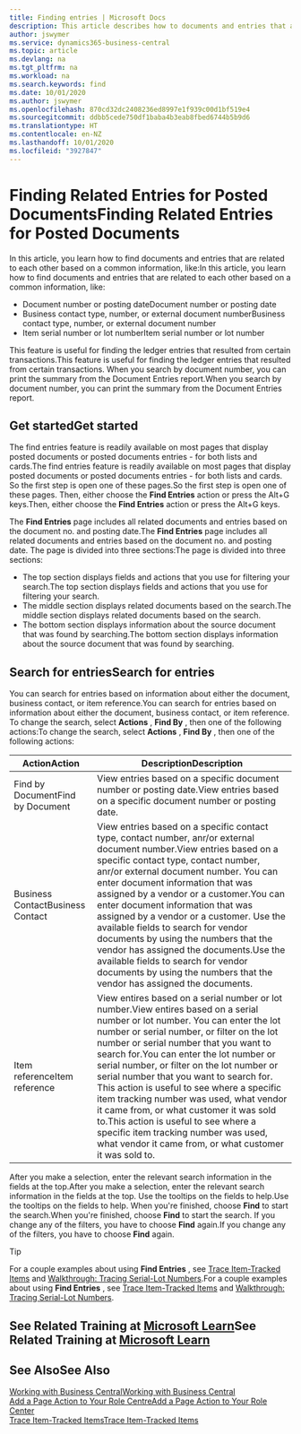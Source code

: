 ```yaml
---
title: Finding entries | Microsoft Docs
description: This article describes how to documents and entries that are related
author: jswymer
ms.service: dynamics365-business-central
ms.topic: article
ms.devlang: na
ms.tgt_pltfrm: na
ms.workload: na
ms.search.keywords: find
ms.date: 10/01/2020
ms.author: jswymer
ms.openlocfilehash: 870cd32dc2408236ed8997e1f939c00d1bf519e4
ms.sourcegitcommit: ddbb5cede750df1baba4b3eab8fbed6744b5b9d6
ms.translationtype: HT
ms.contentlocale: en-NZ
ms.lasthandoff: 10/01/2020
ms.locfileid: "3927847"
---
```

# <a name="finding-related-entries-for-posted-documents"></a><span data-ttu-id="2cb5b-103">Finding Related Entries for Posted Documents</span><span class="sxs-lookup"><span data-stu-id="2cb5b-103">Finding Related Entries for Posted Documents</span></span> 

<span data-ttu-id="2cb5b-104">In this article, you learn how to find documents and entries that are related to each other based on a common information, like:</span><span class="sxs-lookup"><span data-stu-id="2cb5b-104">In this article, you learn how to find documents and entries that are related to each other based on a common information, like:</span></span>

- <span data-ttu-id="2cb5b-105">Document number or posting date</span><span class="sxs-lookup"><span data-stu-id="2cb5b-105">Document number or posting date</span></span>
- <span data-ttu-id="2cb5b-106">Business contact type, number, or external document number</span><span class="sxs-lookup"><span data-stu-id="2cb5b-106">Business contact type, number, or external document number</span></span>
- <span data-ttu-id="2cb5b-107">Item serial number or lot number</span><span class="sxs-lookup"><span data-stu-id="2cb5b-107">Item serial number or lot number</span></span>

<span data-ttu-id="2cb5b-108">This feature is useful for finding the ledger entries that resulted from certain transactions.</span><span class="sxs-lookup"><span data-stu-id="2cb5b-108">This feature is useful for finding the ledger entries that resulted from certain transactions.</span></span> <span data-ttu-id="2cb5b-109">When you search by document number, you can print the summary from the Document Entries report.</span><span class="sxs-lookup"><span data-stu-id="2cb5b-109">When you search by document number, you can print the summary from the Document Entries report.</span></span>

## <a name="get-started"></a><span data-ttu-id="2cb5b-110">Get started</span><span class="sxs-lookup"><span data-stu-id="2cb5b-110">Get started</span></span>

<span data-ttu-id="2cb5b-111">The find entries feature is readily available on most pages that display posted documents or posted documents entries - for both lists and cards.</span><span class="sxs-lookup"><span data-stu-id="2cb5b-111">The find entries feature is readily available on most pages that display posted documents or posted documents entries - for both lists and cards.</span></span> <span data-ttu-id="2cb5b-112">So the first step is open one of these pages.</span><span class="sxs-lookup"><span data-stu-id="2cb5b-112">So the first step is open one of these pages.</span></span> <span data-ttu-id="2cb5b-113">Then, either choose the **Find Entries** action or press the Alt+G keys.</span><span class="sxs-lookup"><span data-stu-id="2cb5b-113">Then, either choose the **Find Entries** action or press the Alt+G keys.</span></span>

<span data-ttu-id="2cb5b-114">The **Find Entries** page  includes all related documents and entries based on the document no. and posting date.</span><span class="sxs-lookup"><span data-stu-id="2cb5b-114">The **Find Entries** page  includes all related documents and entries based on the document no. and posting date.</span></span> <span data-ttu-id="2cb5b-115">The page is divided into three sections:</span><span class="sxs-lookup"><span data-stu-id="2cb5b-115">The page is divided into three sections:</span></span>

- <span data-ttu-id="2cb5b-116">The top section displays fields and actions that you use for filtering your search.</span><span class="sxs-lookup"><span data-stu-id="2cb5b-116">The top section displays fields and actions that you use for filtering your search.</span></span>
- <span data-ttu-id="2cb5b-117">The middle section displays related documents based on the search.</span><span class="sxs-lookup"><span data-stu-id="2cb5b-117">The middle section displays related documents based on the search.</span></span>
- <span data-ttu-id="2cb5b-118">The bottom section displays information about the source document that was found by searching.</span><span class="sxs-lookup"><span data-stu-id="2cb5b-118">The bottom section displays information about the source document that was found by searching.</span></span>


<!--
 There are two ways to open this page:

- Choose the ![Lightbulb that opens the Tell Me feature](media/ui-search/search_small.png "Tell me what you want to do") icon, enter **Find Entries**, and then choose the related link.

    With this way, the **Find Entries** page might be empty, and you'll have to start searching for entries from scratch.
    
- Open a page that displays posted documents or posted documents entries, either a list or a card. Then, locate and select the **Find Entries** action.

    With this way, the **Find Entries**, page will include all related documents and entries based on the document no. and posting date.


    > [!TIP]
    > If you are on a page that has the **Find Entries** action, press crtl+G to open the **Find Entries** page directly. 
-->

## <a name="search-for-entries"></a><span data-ttu-id="2cb5b-119">Search for entries</span><span class="sxs-lookup"><span data-stu-id="2cb5b-119">Search for entries</span></span>

<span data-ttu-id="2cb5b-120">You can search for entries based on information about either the document, business contact, or item reference.</span><span class="sxs-lookup"><span data-stu-id="2cb5b-120">You can search for entries based on information about either the document, business contact, or item reference.</span></span> <span data-ttu-id="2cb5b-121">To change the search, select **Actions** , **Find By** , then one of the following actions:</span><span class="sxs-lookup"><span data-stu-id="2cb5b-121">To change the search, select **Actions** , **Find By** , then one of the following actions:</span></span>

|<span data-ttu-id="2cb5b-122">Action</span><span class="sxs-lookup"><span data-stu-id="2cb5b-122">Action</span></span>|<span data-ttu-id="2cb5b-123">Description</span><span class="sxs-lookup"><span data-stu-id="2cb5b-123">Description</span></span>|
|------|-----------|
|<span data-ttu-id="2cb5b-124">Find by Document</span><span class="sxs-lookup"><span data-stu-id="2cb5b-124">Find by Document</span></span>|<span data-ttu-id="2cb5b-125">View entries based on a specific document number or posting date.</span><span class="sxs-lookup"><span data-stu-id="2cb5b-125">View entries based on a specific document number or posting date.</span></span>|
|<span data-ttu-id="2cb5b-126">Business Contact</span><span class="sxs-lookup"><span data-stu-id="2cb5b-126">Business Contact</span></span> |<span data-ttu-id="2cb5b-127">View entries based on a specific contact type, contact number, anr/or external document number.</span><span class="sxs-lookup"><span data-stu-id="2cb5b-127">View entries based on a specific contact type, contact number, anr/or external document number.</span></span> <span data-ttu-id="2cb5b-128">You can enter document information that was assigned by a vendor or a customer.</span><span class="sxs-lookup"><span data-stu-id="2cb5b-128">You can enter document information that was assigned by a vendor or a customer.</span></span> <span data-ttu-id="2cb5b-129">Use the available fields to search for vendor documents by using the numbers that the vendor has assigned the documents.</span><span class="sxs-lookup"><span data-stu-id="2cb5b-129">Use the available fields to search for vendor documents by using the numbers that the vendor has assigned the documents.</span></span>|
|<span data-ttu-id="2cb5b-130">Item reference</span><span class="sxs-lookup"><span data-stu-id="2cb5b-130">Item reference</span></span>|<span data-ttu-id="2cb5b-131">View entires based on a serial number or lot number.</span><span class="sxs-lookup"><span data-stu-id="2cb5b-131">View entires based on a serial number or lot number.</span></span> <span data-ttu-id="2cb5b-132">You can enter the lot number or serial number, or filter on the lot number or serial number that you want to search for.</span><span class="sxs-lookup"><span data-stu-id="2cb5b-132">You can enter the lot number or serial number, or filter on the lot number or serial number that you want to search for.</span></span> <span data-ttu-id="2cb5b-133">This action is useful to see where a specific item tracking number was used, what vendor it came from, or what customer it was sold to.</span><span class="sxs-lookup"><span data-stu-id="2cb5b-133">This action is useful to see where a specific item tracking number was used, what vendor it came from, or what customer it was sold to.</span></span>|

<span data-ttu-id="2cb5b-134">After you make a selection, enter the relevant search information in the fields at the top.</span><span class="sxs-lookup"><span data-stu-id="2cb5b-134">After you make a selection, enter the relevant search information in the fields at the top.</span></span> <span data-ttu-id="2cb5b-135">Use the tooltips on the fields to help.</span><span class="sxs-lookup"><span data-stu-id="2cb5b-135">Use the tooltips on the fields to help.</span></span> <span data-ttu-id="2cb5b-136">When you're finished, choose **Find** to start the search.</span><span class="sxs-lookup"><span data-stu-id="2cb5b-136">When you're finished, choose **Find** to start the search.</span></span> <span data-ttu-id="2cb5b-137">If you change any of the filters, you have to choose **Find** again.</span><span class="sxs-lookup"><span data-stu-id="2cb5b-137">If you change any of the filters, you have to choose **Find** again.</span></span>

> [!TIP]
> <span data-ttu-id="2cb5b-138">For a couple examples about using **Find Entries** , see [Trace Item-Tracked Items](inventory-how-to-trace-item-tracked-items.md) and [Walkthrough: Tracing Serial-Lot Numbers](walkthrough-tracing-serial-lot-numbers.md).</span><span class="sxs-lookup"><span data-stu-id="2cb5b-138">For a couple examples about using **Find Entries** , see [Trace Item-Tracked Items](inventory-how-to-trace-item-tracked-items.md) and [Walkthrough: Tracing Serial-Lot Numbers](walkthrough-tracing-serial-lot-numbers.md).</span></span>

## <a name="see-related-training-at-microsoft-learn"></a><span data-ttu-id="2cb5b-139">See Related Training at [Microsoft Learn](/learn/modules/user-interface-dynamics-365-business-central/index)</span><span class="sxs-lookup"><span data-stu-id="2cb5b-139">See Related Training at [Microsoft Learn](/learn/modules/user-interface-dynamics-365-business-central/index)</span></span>

## <a name="see-also"></a><span data-ttu-id="2cb5b-140">See Also</span><span class="sxs-lookup"><span data-stu-id="2cb5b-140">See Also</span></span>

[<span data-ttu-id="2cb5b-141">Working with Business Central</span><span class="sxs-lookup"><span data-stu-id="2cb5b-141">Working with Business Central</span></span>](ui-work-product.md)  
[<span data-ttu-id="2cb5b-142">Add a Page Action to Your Role Centre</span><span class="sxs-lookup"><span data-stu-id="2cb5b-142">Add a Page Action to Your Role Center</span></span>](ui-bookmarks.md)  
[<span data-ttu-id="2cb5b-143">Trace Item-Tracked Items</span><span class="sxs-lookup"><span data-stu-id="2cb5b-143">Trace Item-Tracked Items</span></span>](inventory-how-to-trace-item-tracked-items.md)  
